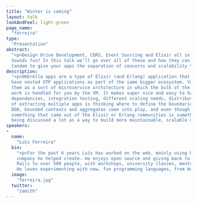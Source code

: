 ```yaml
---
title: "Winter is coming"
layout: talk
lookAndFeel: light-green
page_name:
  "ferreira"
type:
  "Presentation"
abstract:
  "<p>Design Drive Development, CQRS, Event Sourcing and Elixir all in one talk. 
  Sounds fun? In this talk we’ll go over all of these and how they can work in 
  tandem to give your apps the separation of concerns and scalability they need.</p>"
description:
  "<p>Umbrella apps are a type of Elixir (and Erlang) application that allow you to 
  have nested OTP applications as part of the same bigger ecosystem. You can think of 
  them as a sort of microservice architecture in which the bulk of the infrastructure 
  work is handled for you by the VM. It makes super nice and easy to handle inter 
  dependencies, integration testing, different scaling needs, distribution, etc… A part 
  of extracting multiple apps is thinking where to define the boundaries, that’s where 
  DDD, bounded contexts and aggregates come into play, and even though they are not 
  something that came out of the Elixir or Erlang communities is something that is 
  being discussed a lot as a way to build more maintainable, scalable and adaptable application.</p>"
speakers:
-
  name:
    "Luís Ferreira"
  bio:
    "<p>For the past 6 years Luís has worked on the web, mainly using Ruby and RoR, on @subvisual, a 
    company he helped create. He enjoys open source and giving back to the community. He’s taught 
    Rails to over 500 people, with workshops, university classes, mentoring and even 1-1 coaching. 
    He loves experimenting with new, fun programming languages, from Haskell to Elixir or even Crystal. </p>"
  image:
    "ferreira.jpg"
  twitter:
    "zamith"
---
```

